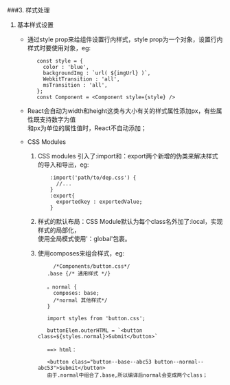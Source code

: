 ###3. 样式处理

1. 基本样式设置
   + 通过style prop来给组件设置行内样式，style prop为一个对象，设置行内样式时要使用对象，eg:

            const style = {
              color : 'blue',
              backgroundImg : `url( ${imgUrl} )`,
              WebkitTransition : 'all',
              msTransition : 'all',
            };
            const Component = <Component style={style} />

   + React会自动为width和height这类与大小有关的样式属性添加px，有些属性既支持数字为值  
     和px为单位的属性值时，React不自动添加；
   + CSS Modules
     1. CSS modules 引入了:import和：export两个新增的伪类来解决样式的导入和导出，eg:

                :import('path/to/dep.css') {
                  //...
                }
                :export{
                  exportedkey : exportedValue;
                }
     2. 样式的默认布局：CSS Module默认为每个class名外加了:local，实现样式的局部化，  
        使用全局模式使用'：global'包裹。
     3. 使用composes来组合样式，eg:

                 /*Components/button.css*/
               .base {/* 通用样式 */}

               。normal {
                 composes: base;
                 /*normal 其他样式*/
               }

               import styles from 'button.css';

               buttonElem.outerHTML = `<button class=${styles.normal}>Submit</button>`

               ==> html：

               <button class="button--base--abc53 button--normal--abc53">Submit</button>
               由于.normal中组合了.base,所以编译后normal会变成两个class；
